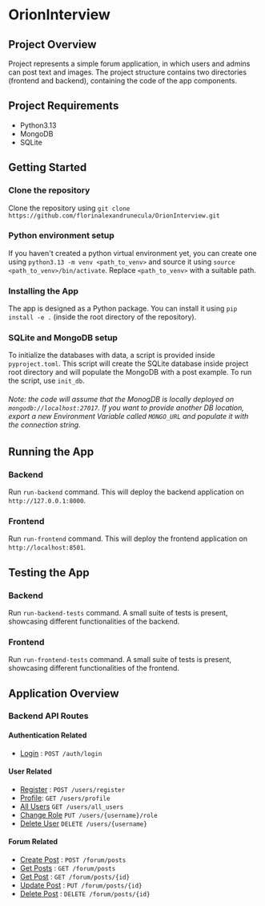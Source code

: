 # OrionInterview
## Project Overview
Project represents a simple forum application, in which users and admins can post text and images.
The project structure contains two directories (frontend and backend), containing the code of the app components. 

## Project Requirements
- Python3.13
- MongoDB
- SQLite

## Getting Started

### Clone the repository
Clone the repository using
`git clone https://github.com/florinalexandrunecula/OrionInterview.git`

### Python environment setup
If you haven't created a python virtual environment yet, you can create one using `python3.13 -m venv <path_to_venv>` and source it using `source <path_to_venv>/bin/activate`.
Replace `<path_to_venv>` with a suitable path.

### Installing the App
The app is designed as a Python package. You can install it using `pip install -e .` (inside the root directory of the repository).

### SQLite and MongoDB setup
To initialize the databases with data, a script is provided inside `pyproject.toml`. This script will create the SQLite database inside project root directory and will populate the MongoDB with a post example. To run the script, use `init_db`.
###### Note: the code will assume that the MonogDB is locally deployed on `mongodb://localhost:27017`. If you want to provide another DB location, export a new Environment Variable called `MONGO_URL` and populate it with the connection string.

## Running the App
### Backend
Run `run-backend` command.
This will deploy the backend application on `http://127.0.0.1:8000`.

### Frontend
Run `run-frontend` command.
This will deploy the frontend application on `http://localhost:8501`.

## Testing the App
### Backend
Run `run-backend-tests` command. A small suite of tests is present, showcasing different functionalities of the backend.

### Frontend
Run `run-frontend-tests` command. A small suite of tests is present, showcasing different functionalities of the frontend.

## Application Overview
### Backend API Routes
#### Authentication Related
- [Login](api_docs/login.md) : `POST /auth/login`

#### User Related
- [Register](api_docs/register.md) : `POST /users/register`
- [Profile](api_docs/profile.md): `GET /users/profile`
- [All Users](api_docs/all_users.md) `GET /users/all_users`
- [Change Role](api_docs/change_role.md) `PUT /users/{username}/role`
- [Delete User](api_docs/delete_user.md) `DELETE /users/{username}`

#### Forum Related
- [Create Post](api_docs/create_post.md) : `POST /forum/posts`
- [Get Posts](api_docs/get_posts.md) : `GET /forum/posts`
- [Get Post](api_docs/get_post.md) : `GET /forum/posts/{id}`
- [Update Post](api_docs/update_post.md) : `PUT /forum/posts/{id}`
- [Delete Post](api_docs/delete_post.md) : `DELETE /forum/posts/{id}`